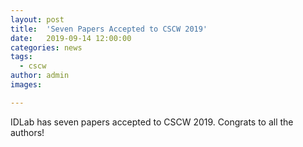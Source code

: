 ```yaml
---
layout: post
title:  'Seven Papers Accepted to CSCW 2019'
date:   2019-09-14 12:00:00
categories: news
tags:
  - cscw
author: admin
images:

---
```

IDLab has seven papers accepted to CSCW 2019. Congrats to all the authors!
